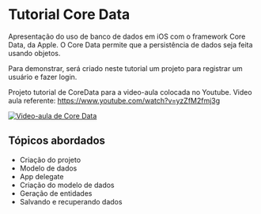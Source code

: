 # Tutorial Core Data

Apresentação do uso de banco de dados em iOS com o framework Core Data, da Apple. O Core Data permite que a persistência de dados seja feita usando objetos.

Para demonstrar, será criado neste tutorial um projeto para registrar um usuário e fazer login.

Projeto tutorial de CoreData para a video-aula colocada no Youtube.
Video aula referente: https://www.youtube.com/watch?v=yzZfM2fmj3g

[![Video-aula de Core Data](https://img.youtube.com/vi/yzZfM2fmj3g/0.jpg)](https://www.youtube.com/watch?v=yzZfM2fmj3g)

## Tópicos abordados
- Criação do projeto
- Modelo de dados
- App delegate
- Criação do modelo de dados
- Geração de entidades
- Salvando e recuperando dados
